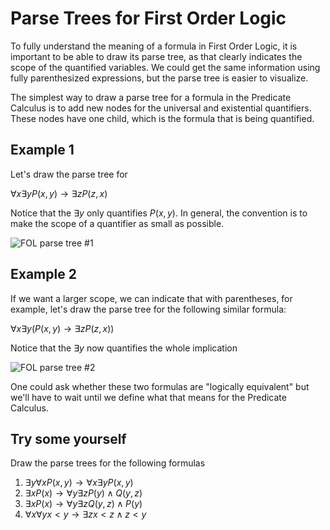 # Parse Trees for First Order Logic
To fully understand the meaning of a formula in First Order Logic, it is important to be able to
draw its parse tree, as that clearly indicates the scope of the quantified variables. We could get the
same information using fully parenthesized expressions, but the parse tree is easier to visualize.

The simplest way to draw a parse tree for a formula in the Predicate Calculus is to add new nodes
for the universal and existential quantifiers. These nodes have one child, which is the formula that
is being quantified.

## Example 1
Let's draw the parse tree for 

$\forall x \exists y P(x,y) \rightarrow \exists z P(z,x)$

Notice that the $\exists y$ only quantifies $P(x,y)$. In general, the convention is to make the scope of a quantifier
as small as possible.

![FOL parse tree #1](https://github.com/tjhickey724/discrete_math/blob/main/notes/predicate_calculus/FOLparseTree1.jpg)

## Example 2
If we want a larger scope, we can indicate that with parentheses, for example, let's draw the parse tree for the following
similar formula:

$\forall x \exists y ( P(x,y) \rightarrow \exists z P(z,x))$

Notice that the $\exists y$ now quantifies the whole implication

![FOL parse tree #2](https://github.com/tjhickey724/discrete_math/blob/main/notes/predicate_calculus/FOLparseTree2.jpg)

One could ask whether these two formulas are "logically equivalent" but we'll have to wait until we define what that
means for the Predicate Calculus.

## Try some yourself
Draw the parse trees for the following formulas

1. $\exists y \forall x P(x,y) \rightarrow \forall x \exists y P(x,y)$
2. $\exists x P(x) \rightarrow \forall y \exists z P(y) \wedge Q(y,z)$
3. $\exists x P(x) \rightarrow \forall y \exists z Q(y,z) \wedge P(y)$
4. $\forall x \forall y x<y \rightarrow \exists z x<z \wedge z<y$

   
